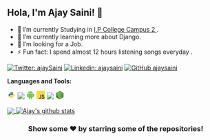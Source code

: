 ## Hola, I'm Ajay Saini! 👋




- 🔭 I’m currently Studying in  [I.P College Campus 2 ](http://ipcollegebsr.org/new/index.html).
- 🌱 I’m currently learning more about Django.
- 🤔 I’m looking for a Job.
- ⚡ Fun fact: I spend almost 12 hours listening songs everyday .

[![Twitter: ajaySaini](https://img.shields.io/twitter/follow/Sasta_En_gineeR?style=social)](https://twitter.com/Sasta_En_gineeR)
[![Linkedin: ajaysaini](https://img.shields.io/badge/-ajay-saini-18b7391a0-blue?style=flat-square&logo=Linkedin&logoColor=white&link=https://www.linkedin.com/in/ajay-saini18b7391a0/)](https://www.linkedin.com/in/ajay-saini-18b7391a0/)
[![GitHub ajaysaini](https://img.shields.io/github/followers/ajaysaini1999?label=follow&style=social)](https://github.com/AjaySaini1999)


**Languages and Tools:**  

<code><img height="20" src="https://raw.githubusercontent.com/github/explore/80688e429a7d4ef2fca1e82350fe8e3517d3494d/topics/python/python.png"></code>
<code><img height="20" src="https://raw.githubusercontent.com/github/explore/80688e429a7d4ef2fca1e82350fe8e3517d3494d/topics/django/djaango.png"></code>
<code><img height="20" src="https://raw.githubusercontent.com/github/explore/80688e429a7d4ef2fca1e82350fe8e3517d3494d/topics/android/android.png"></code>
<code><img height="20" src="https://raw.githubusercontent.com/github/explore/80688e429a7d4ef2fca1e82350fe8e3517d3494d/topics/javascript/javascript.png"></code>
<code><img height="20" src="https://raw.githubusercontent.com/github/explore/80688e429a7d4ef2fca1e82350fe8e3517d3494d/topics/c++/c++.png"></code>
<code><img height="20" src="https://raw.githubusercontent.com/github/explore/80688e429a7d4ef2fca1e82350fe8e3517d3494d/topics/nodejs/nodejs.png"></code>    

<a href="https://github.com/AjaySaini1999">
  <img align="center" src="https://github-readme-stats.vercel.app/api/top-langs/?username=AjaySaini1999&theme=light&hide_langs_below=1" />
</a>
<a href="https://github.com/AjaySaini1999">
 <img align="center" src="https://github-readme-stats.vercel.app/api?username=AjaySaini1999&show_icons=true&theme=light&line_height=27" alt="Ajay's github stats"/>
</a>



<div align="center">

### Show some ❤️ by starring some of the repositories!

</div>


